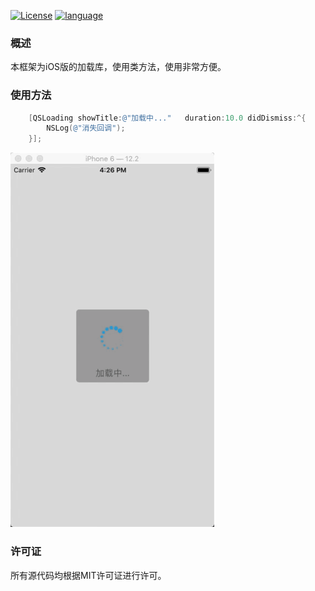 [![License](https://img.shields.io/badge/license-MIT-blue.svg)](LICENSE) [![language](https://img.shields.io/badge/language-objective--c-green.svg)](1) 

### 概述
本框架为iOS版的加载库，使用类方法，使用非常方便。

### 使用方法
```Objective-C
    [QSLoading showTitle:@"加载中..."   duration:10.0 didDismiss:^{
        NSLog(@"消失回调");
    }];
```
![](https://github.com/wuqiushan/QSLoading-ObjC/blob/master/QSLoading.gif)
### 许可证
所有源代码均根据MIT许可证进行许可。